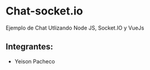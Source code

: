 # Chat-socket.io
Ejemplo de Chat Utlizando Node JS, Socket.IO y VueJs

## Integrantes:
- Yeison Pacheco 
